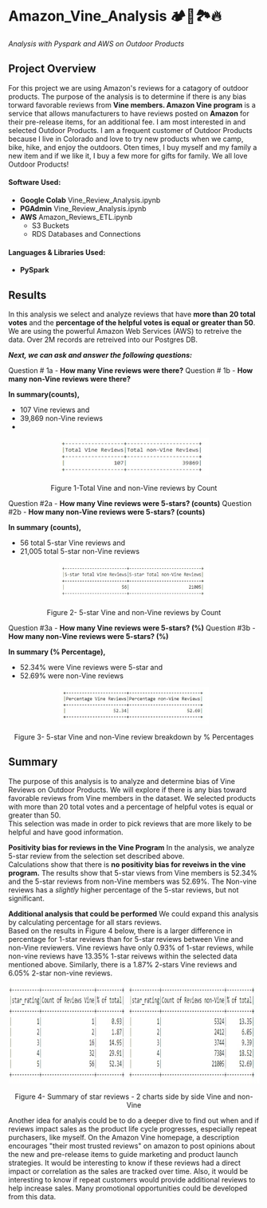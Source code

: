 # Amazon_Vine_Analysis :camping::compass:🏞️:fire:
*Analysis with Pyspark and AWS on Outdoor Products* 
## Project Overview 

For this project we are using Amazon's reviews for a catagory of outdoor products.  The purpose of the analysis is to determine if there is any bias torward favorable reviews from **Vine members.  Amazon Vine program** is a service that allows manufacturers to have reviews posted on **Amazon** for their pre-release items, for an additional fee. 
I am most interested in and selected Outdoor Products.  I am a frequent customer of Outdoor Products because I live in Colorado and love to try new products when we camp, bike, hike, and enjoy the outdoors.   Oten times, I buy myself and my family a new item and if we like it, I buy a few more for gifts for family.  We all love Outdoor Products! 

#### Software Used: 
-  **Google Colab**  Vine_Review_Analysis.ipynb
-  **PGAdmin**  Vine_Review_Analysis.ipynb
-  **AWS** Amazon_Reviews_ETL.ipynb
    -  S3 Buckets
    -  RDS Databases and Connections

#### Languages & Libraries Used: 
-  **PySpark**  

## Results

In this analysis we select and analyze reviews that have **more than 
20 total votes** and the **percentage of the helpful votes is 
equal or greater than 50**. We are using the powerful Amazon Web Services (AWS) to retreive the data.  Over 2M records are retreived into our Postgres DB.   

***Next, we can ask and answer the following questions:*** 

Question # 1a - **How many Vine reviews were there?** 
Question # 1b - **How many non-Vine reviews were there?** 

**In summary(counts),**
-   107 Vine reviews and 
-  39,869 non-Vine reviews
-  
<p align="center">
  <img width="300" height="75" src="https://github.com/mjrotter4445/Amazon_Vine_Analysis/blob/main/Challenge%20work/Graphics/fig%201%20total%20vine%20and%20non.jpg">
</p>
<p align="center">
Figure 1-Total Vine and non-Vine reviews by Count
</p>

Question #2a - **How many Vine reviews were 5-stars? (counts)**
Question #2b - **How many non-Vine reviews were 5-stars? (counts)**

**In summary (counts),**
-   56 total 5-star Vine reviews and 
-  21,005 total 5-star non-Vine reviews 

<p align="center">
  <img width="300" height="75" src="https://github.com/mjrotter4445/Amazon_Vine_Analysis/blob/main/Challenge%20work/Graphics/fig%202%205st%20count%20vine%20and%20non.jpg">
</p>
<p align="center">
Figure 2- 5-star Vine and non-Vine reviews by Count
</p>

Question #3a - **How many Vine reviews were 5-stars? (%)**
Question #3b - **How many non-Vine reviews were 5-stars? (%)**

**In summary (% Percentage),**
-   52.34% were Vine reviews were 5-star and 
-   52.69% were non-Vine reviews 

<p align="center">
  <img width="300" height="75" src="https://github.com/mjrotter4445/Amazon_Vine_Analysis/blob/main/Challenge%20work/Graphics/fig%203%20perc%20of%205star%20vine%20and%20non.jpg">
</p>
<p align="center">
Figure 3- 5-star Vine and non-Vine review breakdown by % Percentages
</p>

## Summary

The purpose of this analysis is to analyze and determine bias of Vine Reviews on Outdoor Products. 
We will explore if there is any bias toward favorable reviews from Vine members in the dataset. We selected products
with more than 20 total votes and a percentage of helpful votes is equal or greater than 50.  
This selection was made in order to pick reviews that are more likely to be helpful and have good information.   

**Positivity bias for reviews in the Vine Program**
In the analysis, we analyze 5-star review from the selection set described above.  
Calculations show that there is **no positivity bias for reveiws in the vine 
program.**  The results show that 5-star views from Vine members is 52.34% and the 
5-star reviews from non-Vine members was 52.69%.  The Non-vine reviews has a 
*slightly* higher percentage of the 5-star reviews, but not significant.  

**Additional analysis that could be performed**
We could expand this analysis by calculating percentage for all stars reviews.  
Based on the results in Figure 4 below, there is a larger difference in percentage for 1-star
reviews than for 5-star reviews between Vine and non-Vine reviewers. Vine reviews have 
only 0.93% of 1-star reviews, while non-vine reviews have 13.35% 1-star reivews within 
the selected data mentioned above.  Similarly, there is a 1.87% 2-stars Vine reviews and 6.05% 2-star non-vine reviews.  

<p align="center">
  <img width="800" height=200" src="https://github.com/mjrotter4445/Amazon_Vine_Analysis/blob/main/Challenge%20work/Graphics/fig%204%20bothV%20and%20nonV.jpg">
</p>
<p align="center">
Figure 4- Summary of star reviews - 2 charts side by side Vine and non-Vine
</p>

Another idea for analyis could be to do a deeper dive to find out when and if reviews impact
sales as the product life cycle progresses, especially repeat purchasers, like myself.  On the 
Amazon Vine homepage, a description encourages "their most trusted reviews" on amazon to post opinions about 
the new and pre-release items to guide marketing and product launch strategies.   It would be interesting to 
know if these reviews had a direct impact or correlation as the sales are tracked over time.   Also, it would
be interesting to know if repeat customers would provide additional reviews to help increase sales.  Many promotional
opportunities could be developed from this data.   


